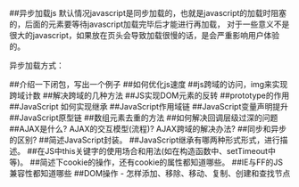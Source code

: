 ##异步加载js
默认情况javascript是同步加载的，也就是javascript的加载时阻塞的，后面的元素要等待javascript加载完毕后才能进行再加载，
对于一些意义不是很大的javascript，如果放在页头会导致加载很慢的话，是会严重影响用户体验的。

异步加载方式：


##介绍一下闭包，写出一个例子
##如何优化js速度
##js跨域的访问，img来实现跨域计数
##解决跨域的几种方法
##JS实现DOM元素的反转
##prototype的作用
##JavaScript 如何实现继承
##JavaScript作用域链
##JavaScript变量声明提升
##JavaScript原型链
##数组元素去重的方法
##如何解决回调层级过深的问题
##AJAX是什么? AJAX的交互模型(流程)? AJAX跨域的解决办法?
##同步和异步的区别? 
##简述JavaScript封装。
##JavaScript继承有哪两种形式形式，进行描述。
##在JS中this关键字的使用场合和用法(如在构造函数中、setTimeout中等)。
##简述下cookie的操作，还有cookie的属性都知道哪些。
##IE与FF的JS兼容性都知道哪些
##DOM操作 - 怎样添加、移除、移动、复制、创建和查找节点
